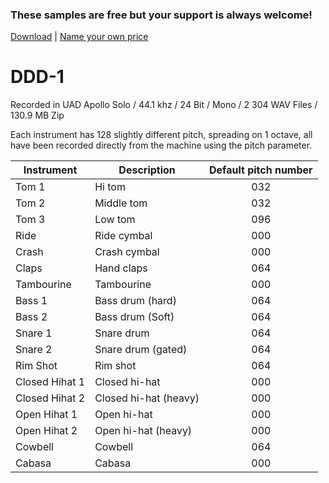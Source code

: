 ### These samples are free but your support is always welcome!

[Download](https://bit.ly/39hEyUD) | [Name your own price](https://www.paypal.com/donate/?hosted_button_id=ASWDQ37Y4XFCQ)

# DDD-1
Recorded in UAD Apollo Solo / 44.1 khz / 24 Bit / Mono / 2 304 WAV Files / 130.9 MB Zip

Each instrument has 128 slightly different pitch, spreading on 1 octave, all have been recorded directly from the machine using the pitch parameter.

| Instrument | Description | Default pitch number |
| --- | --- |:---:|
| Tom 1 | Hi tom | 032 |
| Tom 2 | Middle tom | 032 |
| Tom 3 | Low tom | 096 |
| Ride | Ride cymbal | 000 |
| Crash | Crash cymbal | 000 |
| Claps | Hand claps | 064 |
| Tambourine | Tambourine | 000 |
| Bass 1 | Bass drum (hard) | 064 |
| Bass 2 | Bass drum (Soft) | 064 |
| Snare 1 | Snare drum | 064 |
| Snare 2 | Snare drum (gated) | 064 |
| Rim Shot | Rim shot | 064 |
| Closed Hihat 1 | Closed hi-hat | 000 |
| Closed Hihat 2 | Closed hi-hat (heavy) | 000 |
| Open Hihat 1 | Open hi-hat | 000 |
| Open Hihat 2 | Open hi-hat (heavy) | 000 | 
| Cowbell | Cowbell | 064 |
| Cabasa | Cabasa | 000 |
